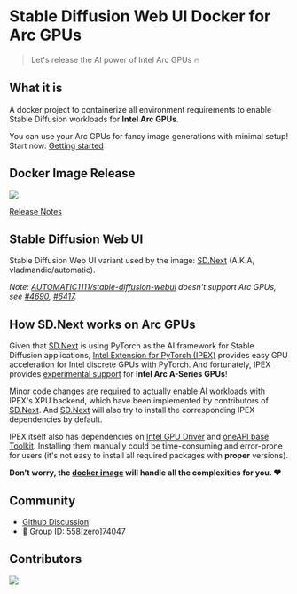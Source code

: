 # Stable Diffusion Web UI Docker for Arc GPUs

> Let's release the AI power of Intel Arc GPUs :fire:

## What it is

A docker project to containerize all environment requirements to enable Stable Diffusion workloads for **Intel Arc GPUs**.

You can use your Arc GPUs for fancy image generations with minimal setup! Start now: [Getting started](/getting-started)

## Docker Image Release

<a href="https://hub.docker.com/r/nuullll/ipex-arc-sd" target="_blank">
  <img src="https://img.shields.io/docker/pulls/nuullll/ipex-arc-sd?label=DockerHub:nuullll%2Fipex-arc-sd" />
</a>

[Release Notes](/release-notes)

## Stable Diffusion Web UI

Stable Diffusion Web UI variant used by the image: [SD.Next](https://github.com/vladmandic/automatic) (A.K.A, vladmandic/automatic).

_Note: [AUTOMATIC1111/stable-diffusion-webui](https://github.com/AUTOMATIC1111/stable-diffusion-webui) doesn't support Arc GPUs, see [#4690](https://github.com/AUTOMATIC1111/stable-diffusion-webui/issues/4690), [#6417](https://github.com/AUTOMATIC1111/stable-diffusion-webui/issues/6417)._

## How SD.Next works on Arc GPUs

Given that [SD.Next](https://github.com/vladmandic/automatic) is using PyTorch as the AI framework for Stable Diffusion applications, [Intel Extension for PyTorch (IPEX)](https://github.com/intel/intel-extension-for-pytorch) provides easy GPU acceleration for Intel discrete GPUs with PyTorch. And fortunately, IPEX provides [experimental support](https://intel.github.io/intel-extension-for-pytorch/xpu/latest/tutorials/installation.html) for **Intel Arc A-Series GPUs**!

Minor code changes are required to actually enable AI workloads with IPEX's XPU backend, which have been implemented by contributors of [SD.Next](https://github.com/vladmandic/automatic). And [SD.Next](https://github.com/vladmandic/automatic) will also try to install the corresponding IPEX dependencies by default.

IPEX itself also has dependencies on [Intel GPU Driver](https://dgpu-docs.intel.com/installation-guides/index.html) and [oneAPI base Toolkit](https://www.intel.com/content/www/us/en/developer/tools/oneapi/base-toolkit-download.html). Installing them manually could be time-consuming and error-prone for users (it's not easy to install all required packages with **proper** versions).

**Don't worry, the [docker image](https://hub.docker.com/r/nuullll/ipex-arc-sd) will handle all the complexities for you. :hearts:**

## Community

- [Github Discussion](https://github.com/Nuullll/ipex-sd-docker-for-arc-gpu/discussions)
- :penguin: Group ID: 558[zero]74047

## Contributors

<a href="https://github.com/Nuullll/ipex-sd-docker-for-arc-gpu/graphs/contributors">
  <img src="https://contrib.rocks/image?repo=Nuullll/ipex-sd-docker-for-arc-gpu" />
</a>
